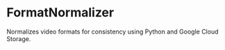 # FormatNormalizer

Normalizes video formats for consistency using Python and Google Cloud Storage.
